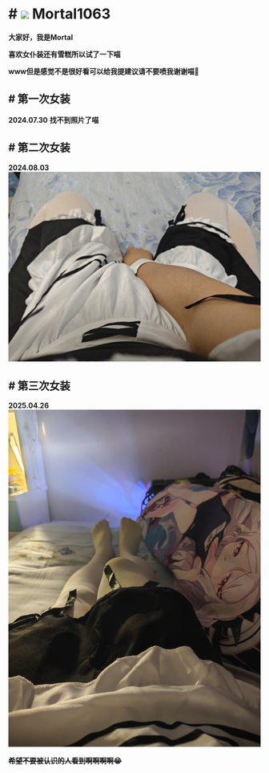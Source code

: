 # # <img src="https://avatars.githubusercontent.com/u/67450665" width="40" /> Mortal1063

**大家好，我是Mortal**

**喜欢女仆装还有雪糕所以试了一下喵**

**www但是感觉不是很好看可以给我提建议请不要喷我谢谢喵🥺**

## # 第一次女装
**2024.07.30**
**找不到照片了喵**

## # 第二次女装
**2024.08.03**
![](./2.jpg)

## # 第三次女装
**2025.04.26**
![](./3.jpg)

**~~希望不要被认识的人看到啊啊啊啊😭~~**
